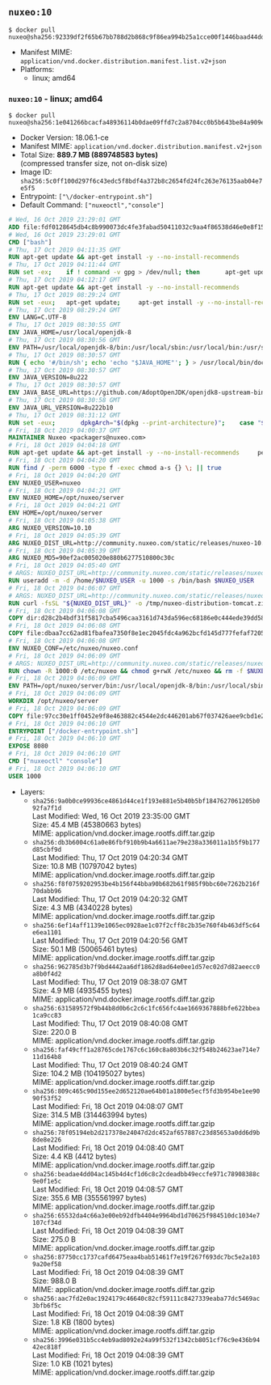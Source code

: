 ## `nuxeo:10`

```console
$ docker pull nuxeo@sha256:92339df2f65b67bb788d2b868c9f86ea994b25a1cce00f1446baad44dd1ff694
```

-	Manifest MIME: `application/vnd.docker.distribution.manifest.list.v2+json`
-	Platforms:
	-	linux; amd64

### `nuxeo:10` - linux; amd64

```console
$ docker pull nuxeo@sha256:1e041266bcacfa48936114b0dae09ffd7c2a8704cc0b5b643be84a909e73a8c7
```

-	Docker Version: 18.06.1-ce
-	Manifest MIME: `application/vnd.docker.distribution.manifest.v2+json`
-	Total Size: **889.7 MB (889748583 bytes)**  
	(compressed transfer size, not on-disk size)
-	Image ID: `sha256:5c0ff100d297f6c43edc5f8bdf4a372b8c2654fd24fc263e76135aab04e7e5f5`
-	Entrypoint: `["\/docker-entrypoint.sh"]`
-	Default Command: `["nuxeoctl","console"]`

```dockerfile
# Wed, 16 Oct 2019 23:29:01 GMT
ADD file:fdf0128645db4c8b990073dc4fe3fabad50411032c9aa4f86538d46e0e8f158f in / 
# Wed, 16 Oct 2019 23:29:01 GMT
CMD ["bash"]
# Thu, 17 Oct 2019 04:11:35 GMT
RUN apt-get update && apt-get install -y --no-install-recommends 		ca-certificates 		curl 		netbase 		wget 	&& rm -rf /var/lib/apt/lists/*
# Thu, 17 Oct 2019 04:11:44 GMT
RUN set -ex; 	if ! command -v gpg > /dev/null; then 		apt-get update; 		apt-get install -y --no-install-recommends 			gnupg 			dirmngr 		; 		rm -rf /var/lib/apt/lists/*; 	fi
# Thu, 17 Oct 2019 04:12:17 GMT
RUN apt-get update && apt-get install -y --no-install-recommends 		bzr 		git 		mercurial 		openssh-client 		subversion 				procps 	&& rm -rf /var/lib/apt/lists/*
# Thu, 17 Oct 2019 08:29:24 GMT
RUN set -eux; 	apt-get update; 	apt-get install -y --no-install-recommends 		bzip2 		unzip 		xz-utils 				ca-certificates p11-kit 				fontconfig libfreetype6 	; 	rm -rf /var/lib/apt/lists/*
# Thu, 17 Oct 2019 08:29:24 GMT
ENV LANG=C.UTF-8
# Thu, 17 Oct 2019 08:30:55 GMT
ENV JAVA_HOME=/usr/local/openjdk-8
# Thu, 17 Oct 2019 08:30:56 GMT
ENV PATH=/usr/local/openjdk-8/bin:/usr/local/sbin:/usr/local/bin:/usr/sbin:/usr/bin:/sbin:/bin
# Thu, 17 Oct 2019 08:30:57 GMT
RUN { echo '#/bin/sh'; echo 'echo "$JAVA_HOME"'; } > /usr/local/bin/docker-java-home && chmod +x /usr/local/bin/docker-java-home && [ "$JAVA_HOME" = "$(docker-java-home)" ]
# Thu, 17 Oct 2019 08:30:57 GMT
ENV JAVA_VERSION=8u222
# Thu, 17 Oct 2019 08:30:57 GMT
ENV JAVA_BASE_URL=https://github.com/AdoptOpenJDK/openjdk8-upstream-binaries/releases/download/jdk8u222-b10/OpenJDK8U-jdk_
# Thu, 17 Oct 2019 08:30:58 GMT
ENV JAVA_URL_VERSION=8u222b10
# Thu, 17 Oct 2019 08:31:12 GMT
RUN set -eux; 		dpkgArch="$(dpkg --print-architecture)"; 	case "$dpkgArch" in 		amd64) upstreamArch='x64' ;; 		arm64) upstreamArch='aarch64' ;; 		*) echo >&2 "error: unsupported architecture: $dpkgArch" ;; 	esac; 		wget -O openjdk.tgz.asc "${JAVA_BASE_URL}${upstreamArch}_linux_${JAVA_URL_VERSION}.tar.gz.sign"; 	wget -O openjdk.tgz "${JAVA_BASE_URL}${upstreamArch}_linux_${JAVA_URL_VERSION}.tar.gz" --progress=dot:giga; 		export GNUPGHOME="$(mktemp -d)"; 	gpg --batch --keyserver ha.pool.sks-keyservers.net --keyserver-options no-self-sigs-only --recv-keys CA5F11C6CE22644D42C6AC4492EF8D39DC13168F; 	gpg --batch --keyserver ha.pool.sks-keyservers.net --recv-keys EAC843EBD3EFDB98CC772FADA5CD6035332FA671; 	gpg --batch --list-sigs --keyid-format 0xLONG CA5F11C6CE22644D42C6AC4492EF8D39DC13168F 		| tee /dev/stderr 		| grep '0xA5CD6035332FA671' 		| grep 'Andrew Haley'; 	gpg --batch --verify openjdk.tgz.asc openjdk.tgz; 	gpgconf --kill all; 	rm -rf "$GNUPGHOME"; 		mkdir -p "$JAVA_HOME"; 	tar --extract 		--file openjdk.tgz 		--directory "$JAVA_HOME" 		--strip-components 1 		--no-same-owner 	; 	rm openjdk.tgz*; 			{ 		echo '#!/usr/bin/env bash'; 		echo 'set -Eeuo pipefail'; 		echo 'if ! [ -d "$JAVA_HOME" ]; then echo >&2 "error: missing JAVA_HOME environment variable"; exit 1; fi'; 		echo 'cacertsFile=; for f in "$JAVA_HOME/lib/security/cacerts" "$JAVA_HOME/jre/lib/security/cacerts"; do if [ -e "$f" ]; then cacertsFile="$f"; break; fi; done'; 		echo 'if [ -z "$cacertsFile" ] || ! [ -f "$cacertsFile" ]; then echo >&2 "error: failed to find cacerts file in $JAVA_HOME"; exit 1; fi'; 		echo 'trust extract --overwrite --format=java-cacerts --filter=ca-anchors --purpose=server-auth "$cacertsFile"'; 	} > /etc/ca-certificates/update.d/docker-openjdk; 	chmod +x /etc/ca-certificates/update.d/docker-openjdk; 	/etc/ca-certificates/update.d/docker-openjdk; 		find "$JAVA_HOME/lib" -name '*.so' -exec dirname '{}' ';' | sort -u > /etc/ld.so.conf.d/docker-openjdk.conf; 	ldconfig; 		javac -version; 	java -version
# Fri, 18 Oct 2019 04:00:37 GMT
MAINTAINER Nuxeo <packagers@nuxeo.com>
# Fri, 18 Oct 2019 04:04:18 GMT
RUN apt-get update && apt-get install -y --no-install-recommends     perl     locales     pwgen     imagemagick     ffmpeg2theora     ufraw     poppler-utils     libwpd-tools     exiftool     ghostscript     libreoffice     ffmpeg     x264  && rm -rf /var/lib/apt/lists/*
# Fri, 18 Oct 2019 04:04:20 GMT
RUN find / -perm 6000 -type f -exec chmod a-s {} \; || true
# Fri, 18 Oct 2019 04:04:20 GMT
ENV NUXEO_USER=nuxeo
# Fri, 18 Oct 2019 04:04:21 GMT
ENV NUXEO_HOME=/opt/nuxeo/server
# Fri, 18 Oct 2019 04:04:21 GMT
ENV HOME=/opt/nuxeo/server
# Fri, 18 Oct 2019 04:05:38 GMT
ARG NUXEO_VERSION=10.10
# Fri, 18 Oct 2019 04:05:39 GMT
ARG NUXEO_DIST_URL=http://community.nuxeo.com/static/releases/nuxeo-10.10/nuxeo-server-10.10-tomcat.zip
# Fri, 18 Oct 2019 04:05:39 GMT
ARG NUXEO_MD5=90ef2ac005020e880b6277510800c30c
# Fri, 18 Oct 2019 04:05:40 GMT
# ARGS: NUXEO_DIST_URL=http://community.nuxeo.com/static/releases/nuxeo-10.10/nuxeo-server-10.10-tomcat.zip NUXEO_MD5=90ef2ac005020e880b6277510800c30c NUXEO_VERSION=10.10
RUN useradd -m -d /home/$NUXEO_USER -u 1000 -s /bin/bash $NUXEO_USER
# Fri, 18 Oct 2019 04:06:07 GMT
# ARGS: NUXEO_DIST_URL=http://community.nuxeo.com/static/releases/nuxeo-10.10/nuxeo-server-10.10-tomcat.zip NUXEO_MD5=90ef2ac005020e880b6277510800c30c NUXEO_VERSION=10.10
RUN curl -fsSL "${NUXEO_DIST_URL}" -o /tmp/nuxeo-distribution-tomcat.zip     && if [ $NUXEO_VERSION != "master" ]; then echo "$NUXEO_MD5 /tmp/nuxeo-distribution-tomcat.zip" | md5sum -c -; fi     && mkdir -p /tmp/nuxeo-distribution $(dirname $NUXEO_HOME)     && unzip -q -d /tmp/nuxeo-distribution /tmp/nuxeo-distribution-tomcat.zip     && DISTDIR=$(/bin/ls /tmp/nuxeo-distribution | head -n 1)     && mv /tmp/nuxeo-distribution/$DISTDIR $NUXEO_HOME     && sed -i -e "s/^org.nuxeo.distribution.package.*/org.nuxeo.distribution.package=docker/" $NUXEO_HOME/templates/common/config/distribution.properties     && rm -rf /tmp/nuxeo-distribution*     && chmod +x $NUXEO_HOME/bin/*ctl $NUXEO_HOME/bin/*.sh     && chmod g+rwX $NUXEO_HOME/bin/*ctl $NUXEO_HOME/bin/*.sh     && $NUXEO_HOME/bin/nuxeoctl mp-init     && chown -R 1000:0 $NUXEO_HOME && chmod -R g+rwX $NUXEO_HOME
# Fri, 18 Oct 2019 04:06:08 GMT
COPY dir:d28c2b4bdf31f5817cba5496caa3161d743da596ec68186e0c444ede39dd58ac in /opt/nuxeo/server/templates/docker 
# Fri, 18 Oct 2019 04:06:08 GMT
COPY file:dbaa7cc62ad81fbafea7350f8e1ec2045fdc4a962bcfd145d777fefaf7205910 in /etc/nuxeo/nuxeo.conf.template 
# Fri, 18 Oct 2019 04:06:08 GMT
ENV NUXEO_CONF=/etc/nuxeo/nuxeo.conf
# Fri, 18 Oct 2019 04:06:09 GMT
# ARGS: NUXEO_DIST_URL=http://community.nuxeo.com/static/releases/nuxeo-10.10/nuxeo-server-10.10-tomcat.zip NUXEO_MD5=90ef2ac005020e880b6277510800c30c NUXEO_VERSION=10.10
RUN chown -R 1000:0 /etc/nuxeo && chmod g+rwX /etc/nuxeo && rm -f $NUXEO_HOME/bin/nuxeo.conf     && mkdir -p /var/lib/nuxeo/data     && chown -R 1000:0 /var/lib/nuxeo/data && chmod -R g+rwX /var/lib/nuxeo/data     && mkdir -p /var/log/nuxeo     && chown -R 1000:0 /var/log/nuxeo && chmod -R g+rwX /var/log/nuxeo     && mkdir -p /var/run/nuxeo     && chown -R 1000:0 /var/run/nuxeo && chmod -R g+rwX /var/run/nuxeo     && mkdir -p /docker-entrypoint-initnuxeo.d     && chown -R 1000:0 /docker-entrypoint-initnuxeo.d && chmod -R g+rwX /docker-entrypoint-initnuxeo.d      && chmod g=u /etc/passwd
# Fri, 18 Oct 2019 04:06:09 GMT
ENV PATH=/opt/nuxeo/server/bin:/usr/local/openjdk-8/bin:/usr/local/sbin:/usr/local/bin:/usr/sbin:/usr/bin:/sbin:/bin
# Fri, 18 Oct 2019 04:06:09 GMT
WORKDIR /opt/nuxeo/server
# Fri, 18 Oct 2019 04:06:09 GMT
COPY file:97cc30e1ff0452e9f8e463882c4544e2dc446201ab67f037426aee9cbd1e212a in / 
# Fri, 18 Oct 2019 04:06:10 GMT
ENTRYPOINT ["/docker-entrypoint.sh"]
# Fri, 18 Oct 2019 04:06:10 GMT
EXPOSE 8080
# Fri, 18 Oct 2019 04:06:10 GMT
CMD ["nuxeoctl" "console"]
# Fri, 18 Oct 2019 04:06:10 GMT
USER 1000
```

-	Layers:
	-	`sha256:9a0b0ce99936ce4861d44ce1f193e881e5b40b5bf1847627061205b092fa7f1d`  
		Last Modified: Wed, 16 Oct 2019 23:35:00 GMT  
		Size: 45.4 MB (45380663 bytes)  
		MIME: application/vnd.docker.image.rootfs.diff.tar.gzip
	-	`sha256:db3b6004c61a0e86fbf910b9b4a6611ae79e238a336011a1b5f9b177d85cbf9d`  
		Last Modified: Thu, 17 Oct 2019 04:20:34 GMT  
		Size: 10.8 MB (10797042 bytes)  
		MIME: application/vnd.docker.image.rootfs.diff.tar.gzip
	-	`sha256:f8f0759202953be4b156f44bba90b682b61f985f9bbc60e7262b216f70dabb96`  
		Last Modified: Thu, 17 Oct 2019 04:20:32 GMT  
		Size: 4.3 MB (4340228 bytes)  
		MIME: application/vnd.docker.image.rootfs.diff.tar.gzip
	-	`sha256:6ef14aff1139e1065ec0928ae1c07f2cff8c2b35e760f4b463df5c64e6ea1101`  
		Last Modified: Thu, 17 Oct 2019 04:20:56 GMT  
		Size: 50.1 MB (50065461 bytes)  
		MIME: application/vnd.docker.image.rootfs.diff.tar.gzip
	-	`sha256:962785d3b7f9bd4442aa6df1862d8ad64e0ee1d57ec02d7d82aeecc0a8b0f4d2`  
		Last Modified: Thu, 17 Oct 2019 08:38:07 GMT  
		Size: 4.9 MB (4935455 bytes)  
		MIME: application/vnd.docker.image.rootfs.diff.tar.gzip
	-	`sha256:631589572f9b44b8d0b6c2c6c1fc656fc4ae1669367888bfe622bbea1ca9cc83`  
		Last Modified: Thu, 17 Oct 2019 08:40:08 GMT  
		Size: 220.0 B  
		MIME: application/vnd.docker.image.rootfs.diff.tar.gzip
	-	`sha256:faf49cff1a28765cde1767c6c160c8a803b6c32f548b24623ae714e711d164b8`  
		Last Modified: Thu, 17 Oct 2019 08:40:24 GMT  
		Size: 104.2 MB (104195027 bytes)  
		MIME: application/vnd.docker.image.rootfs.diff.tar.gzip
	-	`sha256:809c465c90d155ee2d652120ae64b01a1800e5ecf5fd3b954be1ee9090f53f52`  
		Last Modified: Fri, 18 Oct 2019 04:08:07 GMT  
		Size: 314.5 MB (314463994 bytes)  
		MIME: application/vnd.docker.image.rootfs.diff.tar.gzip
	-	`sha256:78f05194eb2d217378e24047d2dc452af657887c23d85653a0dd6d9b8de8e226`  
		Last Modified: Fri, 18 Oct 2019 04:08:40 GMT  
		Size: 4.4 KB (4412 bytes)  
		MIME: application/vnd.docker.image.rootfs.diff.tar.gzip
	-	`sha256:beadae4dd04ac145b4d4cf1d6c8c2cdeadbb49eccfe971c78908388c9e0f1e5c`  
		Last Modified: Fri, 18 Oct 2019 04:08:57 GMT  
		Size: 355.6 MB (355561997 bytes)  
		MIME: application/vnd.docker.image.rootfs.diff.tar.gzip
	-	`sha256:65532da4c66a3e00eb92dfb4404e9964bd1d70625f984510dc1034e7107cf34d`  
		Last Modified: Fri, 18 Oct 2019 04:08:39 GMT  
		Size: 275.0 B  
		MIME: application/vnd.docker.image.rootfs.diff.tar.gzip
	-	`sha256:87750cc1737cafd6475eaa4bab51461f7e19f267f693dc7bc5e2a1039a20ef58`  
		Last Modified: Fri, 18 Oct 2019 04:08:39 GMT  
		Size: 988.0 B  
		MIME: application/vnd.docker.image.rootfs.diff.tar.gzip
	-	`sha256:aac7fd2e0ac1924179c46640c82cf59111c8427339eaba77dc5469ac3bfb6f5c`  
		Last Modified: Fri, 18 Oct 2019 04:08:39 GMT  
		Size: 1.8 KB (1800 bytes)  
		MIME: application/vnd.docker.image.rootfs.diff.tar.gzip
	-	`sha256:3996e031b5cc4eb9ad8092e24a99f532f1342cb8051cf76c9e436b9442ec818f`  
		Last Modified: Fri, 18 Oct 2019 04:08:39 GMT  
		Size: 1.0 KB (1021 bytes)  
		MIME: application/vnd.docker.image.rootfs.diff.tar.gzip
